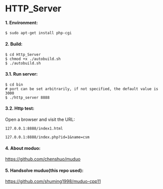 # HTTP_Server

#### 1. Environment:

```shell
$ sudo apt-get install php-cgi
```



#### 2. Build:

```shell
$ cd Http_Server
$ chmod +x ./autobuild.sh
$ ./autobuild.sh
```



#### 3.1. Run server:

```shell
$ cd bin
# port can be set arbitrarily, if not specified, the default value is 3000
$ ./http_server 8888   
```

#### 3.2. Http test:

Open a browser and visit the URL: 

```
127.0.0.1:8888/index1.html
```

```
127.0.0.1:8888/index.php?id=1&name=csm
```



#### 4. About moduo:

https://github.com/chenshuo/muduo



#### 5. Handsolve muduo(this repo used):

https://github.com/shuming1998/muduo-cpp11

